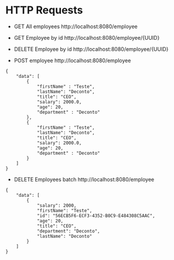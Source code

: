 #  HTTP Requests

- GET All employees
http://localhost:8080/employee

- GET Employee by id
http://localhost:8080/employee/{UUID}

- DELETE Employee by id
http://localhost:8080/employee/{UUID}

- POST employee
http://localhost:8080/employee
```
{
    "data": [
        {
            "firstName" : "Teste",
            "lastName": "Deconto",
            "title": "CEO",
            "salary": 2000.0,
            "age": 20,
            "department" : "Deconto"
        },
        {
            "firstName" : "Teste",
            "lastName": "Deconto",
            "title": "CEO",
            "salary": 2000.0,
            "age": 20,
            "department" : "Deconto"
        }
    ]
}
```
- DELETE Employees batch
http://localhost:8080/employee
```
{
    "data": [
        {
            "salary": 2000,
            "firstName": "Teste",
            "id": "56ECB5F6-ECF3-4352-B0C9-E484308C5AAC",
            "age": 20,
            "title": "CEO",
            "department": "Deconto",
            "lastName": "Deconto"
        }
    ]
}
```
